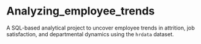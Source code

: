 # Analyzing_employee_trends
A SQL-based analytical project to uncover employee trends in attrition, job satisfaction, and departmental dynamics using the `hrdata` dataset.
